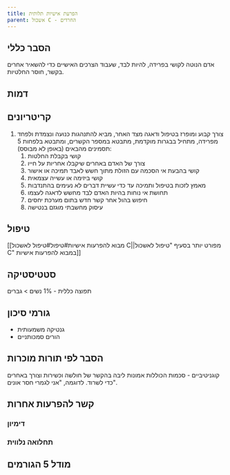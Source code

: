 ```yaml
---
title: הפרעת אישיות תלותית
parent: אשכול C - החרדים
---
```


## הסבר כללי 
אדם הנוטה לקושי בפרידה, להיות לבד, שעבוד הצרכים האישיים כדי להשאיר אחרים בקשר, חוסר החלטיות.

## דמות

## קריטריונים
1. צורך קבוע ומופרז בטיפול ודאגה מצד האחר, מביא להתנהגות כנועה ונצמדת ולפחד מפרידה, מתחיל בבגרות מוקדמת, מתבטא במספר הקשרים, ומתבטא בלפחות 5 תסמינים מהבאים (באופן לא מבוסס):
	1. קושי בקבלת החלטות
	2. צורך של האדם באחרים שיקבלו אחריות על חייו
	3. קושי בהבעת אי הסכמה עם הזולת מתוך חשש לאבד תמיכה או אישור
	4. קושי ביזימה או עשייה עצמאית
	5. מאמץ לזכות בטיפול ותמיכה עד כדי עשיית דברים לא נעימים בהתנדבות
	6. תחושת אי נוחות בהיות האדם לבד מחשש לדאגה לעצמו
	7. חיפוש בהול אחר קשר חדש בתום מערכת יחסים
	8. עיסוק מחשבתי מוגזם בנטישה
## טיפול
[[מבוא להפרעות אישיות#טיפול#טיפול לאשכול C||מפורט יותר בסעיף "טיפול לאשכול C" במבוא להפרעות אישיות]]
## סטטיסטיקה
תפוצה כללית - 1%
נשים > גברים
## גורמי סיכון
- גנטיקה משמעותית
- הורים סמכותניים
## הסבר לפי תורות מוכרות
קוגניטיביים - סכמות הכוללות אמונות ליבה בהקשר של חולשה וכשירות וצורך באחרים כדי לשרוד. לדוגמה, "אני לגמרי חסר אונים".

## קשר להפרעות אחרות

### דימיון
### תחלואה נלווית

## מודל 5 הגורמים



<script src="https://utteranc.es/client.js"
        repo="AdiShamir/AdiShamir.github.io"
        issue-term="pathname"
        label="comment"
        theme="github-dark"
        crossorigin="anonymous"
        async>
</script>
